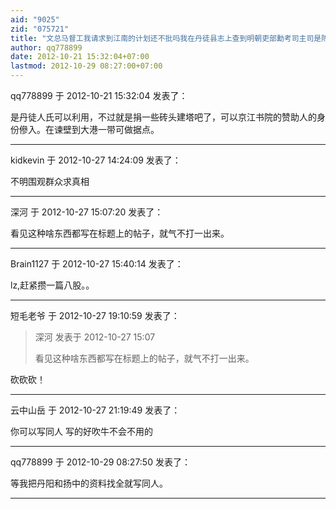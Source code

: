 ```yaml
---
aid: "9025"
zid: "075721"
title: "文总马督工我请求到江南的计划还不批吗我在丹徒县志上查到明朝吏部勳考司主司是陈观阳"
author: qq778899
date: 2012-10-21 15:32:04+07:00
lastmod: 2012-10-29 08:27:00+07:00
---
```


qq778899 于 2012-10-21 15:32:04 发表了：

是丹徒人氏可以利用，不过就是捐一些砖头建塔吧了，可以京江书院的赞助人的身份傪入。在谏壁到大港一带可做据点。

---

kidkevin 于 2012-10-27 14:24:09 发表了：

不明围观群众求真相

---

深河 于 2012-10-27 15:07:20 发表了：

看见这种啥东西都写在标题上的帖子，就气不打一出来。

---

Brain1127 于 2012-10-27 15:40:14 发表了：

lz,赶紧攒一篇八股。。

---

短毛老爷 于 2012-10-27 19:10:59 发表了：

> 深河 发表于 2012-10-27 15:07
>
> 看见这种啥东西都写在标题上的帖子，就气不打一出来。

砍砍砍！

---

云中山岳 于 2012-10-27 21:19:49 发表了：

你可以写同人 写的好吹牛不会不用的

---

qq778899 于 2012-10-29 08:27:50 发表了：

等我把丹阳和扬中的资料找全就写同人。

---
